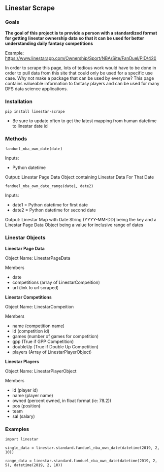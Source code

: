 ## Linestar Scrape

### Goals
**The goal of this project is to provide a person with a standardized format for getting linestar ownership data so that it can be used for better understanding daily fantasy competitions**

Example:
https://www.linestarapp.com/Ownership/Sport/NBA/Site/FanDuel/PID/420

In order to scrape this page, lots of tedious work would have to be done in order to pull data from this site that could only be used for a specific use case. Why not make a package that can be used by everyone? This page contains valueable information to fantasy players and can be used for many DFS data science applications.

### Installation
`pip install linestar-scrape`
* Be sure to update often to get the latest mapping from human datetime to linestar date id

### Methods
`fanduel_nba_own_date(date)`

Inputs:
* Python datetime

Output: Linestar Page Data Object containing Linestar Data For That Date

`fanduel_nba_own_date_range(date1, date2)`

Inputs:
* date1 = Python datetime for first date
* date2 = Python datetime for second date

Output: Linestar Map with Date String (YYYY-MM-DD) being the key and a Linestar Page Data Object being a value for inclusive range of dates

### Linestar Objects
**Linestar Page Data**

Object Name: LinestarPageData

Members
* date
* competitions (array of LinestarCompeition)
* url (link to url scraped)

**Linestar Competitions**

Object Name: LinestarCompeition

Members
* name (competition name)
* id (competition id)
* games (number of games for competition)
* gpp (True if GPP Competition)
* doubleUp (True if Double Up Competition)
* players (Array of LinestarPlayerObject)

**Linestar Players**

Object Name: LinestarPlayerObject

Members
* id (player id)
* name (player name)
* owned (percent owned, in float format (ie: 78.2))
* pos (position)
* team 
* sal (salary)


### Examples
`import linestar`

`single_data = linestar.standard.fanduel_nba_own_date(datetime(2019, 2, 10))`

`range_data = linestar.standard.fanduel_nba_own_date(datetime(2019, 2, 5), datetime(2019, 2, 10))`